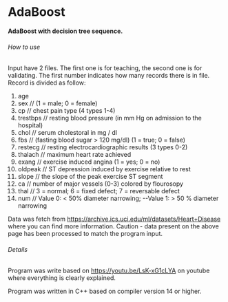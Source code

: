 # AdaBoost
**AdaBoost with decision tree sequence.**

###### How to use
Input have 2 files. The first one is for teaching, the second one is for validating. The first number indicates how many records there is in file. Record is divided as follow:
1. age
2. sex 			// (1 = male; 0 = female)
3. cp			// chest pain type (4 types 1-4)
4. trestbps 	// resting blood pressure (in mm Hg on admission to the hospital)
5. chol			// serum cholestoral in mg / dl
6. fbs			// (fasting blood sugar > 120 mg/dl) (1 = true; 0 = false)
7. restecg		// resting electrocardiographic results (3 types 0-2)
8. thalach		// maximum heart rate achieved
9. exang		// exercise induced angina (1 = yes; 0 = no)
10. oldpeak		// ST depression induced by exercise relative to rest
11. slope		// the slope of the peak exercise ST segment
12. ca			// number of major vessels (0-3) colored by flourosopy
13. thal		// 3 = normal; 6 = fixed defect; 7 = reversable defect
14. num			// Value 0: < 50% diameter narrowing; --Value 1: > 50 % diameter narrowing

Data was fetch from https://archive.ics.uci.edu/ml/datasets/Heart+Disease where you can find more information.
Caution - data present on the above page has been processed to match the program input. 

###### Details
Program was write based on https://youtu.be/LsK-xG1cLYA on youtube where everything is clearly explained.

Program was written in C++ based on compiler version 14 or higher.